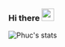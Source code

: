 ### Hi there <img src="https://media.giphy.com/media/hvRJCLFzcasrR4ia7z/giphy.gif" width="25px">

<!--
**thphuc/thphuc** is a ✨ _special_ ✨ repository because its `README.md` (this file) appears on your GitHub profile.

Here are some ideas to get you started:

- 🔭 I’m currently working on ...
- 🌱 I’m currently learning ...
- 👯 I’m looking to collaborate on ...
- 🤔 I’m looking for help with ...
- 💬 Ask me about ...
- 📫 How to reach me: ...
- 😄 Pronouns: ...
- ⚡ Fun fact: ...
-->
![Phuc's stats](https://github-readme-stats.vercel.app/api?username=thphuc&show_icons=true&theme=radical)

